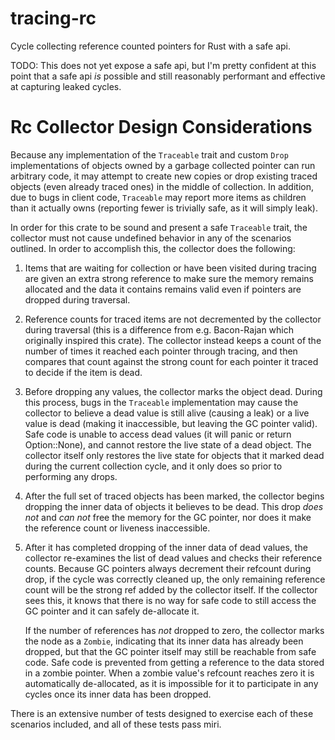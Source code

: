 # tracing-rc
Cycle collecting reference counted pointers for Rust with a safe api.


TODO: This does not yet expose a safe api, but I'm pretty confident at this point that a safe api
_is_ possible and still reasonably performant and effective at capturing leaked cycles.


# Rc Collector Design Considerations
Because any implementation of the `Traceable` trait and custom `Drop` implementations of objects
owned by a garbage collected pointer can run arbitrary code, it may attempt to create new copies or
drop existing traced objects (even already traced ones) in the middle of collection. In addition,
due to bugs in client code, `Traceable` may report more items as children than it actually owns
(reporting fewer is trivially safe, as it will simply leak).

In order for this crate to be sound and present a safe `Traceable` trait, the collector must not
cause undefined behavior in any of the scenarios outlined. In order to accomplish this, the
collector does the following:
1. Items that are waiting for collection or have been visited during tracing are given an extra
   strong reference to make sure the memory remains allocated and the data it contains remains valid
   even if pointers are dropped during traversal.
2. Reference counts for traced items are not decremented by the collector during traversal (this is
   a difference from e.g. Bacon-Rajan which originally inspired this crate). The collector instead
   keeps a count of the number of times it reached each pointer through tracing, and then compares
   that count against the strong count for each pointer it traced to decide if the item is dead.
3. Before dropping any values, the collector marks the object dead. During this process, bugs in the
   `Traceable` implementation may cause the collector to believe a dead value is still alive
   (causing a leak) or a live value is dead (making it inaccessible, but leaving the GC pointer
   valid). Safe code is unable to access dead values (it will panic or return Option::None), and
   cannot restore the live state of a dead object. The collector itself only restores the live state
   for objects that it marked dead during the current collection cycle, and it only does so prior to
   performing any drops.
4. After the full set of traced objects has been marked, the collector begins dropping the inner
   data of objects it believes to be dead. This drop _does not_ and _can not_ free the memory for
   the GC pointer, nor does it make the reference count or liveness inaccessible.
5. After it has completed dropping of the inner data of dead values, the collector re-examines the
   list of dead values and checks their reference counts. Because GC pointers always decrement their
   refcount during drop, if the cycle was correctly cleaned up, the only remaining reference count
   will be the strong ref added by the collector itself. If the collector sees this, it knows that
   there is no way for safe code to still access the GC pointer and it can safely de-allocate it.
   
   If the number of references has _not_ dropped to zero, the collector marks the node as a
   `Zombie`, indicating that its inner data has already been dropped, but that the GC pointer itself
   may still be reachable from safe code. Safe code is prevented from getting a reference to the
   data stored in a zombie pointer. When a zombie value's refcount reaches zero it is automatically
   de-allocated, as it is impossible for it to participate in any cycles once its inner data has
   been dropped.

There is an extensive number of tests designed to exercise each of these scenarios included, and all
of these tests pass miri.